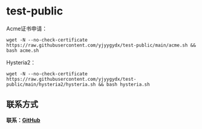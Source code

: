 # test-public

Acme证书申请：
```
wget -N --no-check-certificate https://raw.githubusercontent.com/yjyygydx/test-public/main/acme.sh && bash acme.sh
```
Hysteria2：
```
wget -N --no-check-certificate https://raw.githubusercontent.com/yjyygydx/test-public/main/hysteria2/hysteria.sh && bash hysteria.sh
```

## 联系方式

**联系：[GitHub](https://github.com/yjyygydx)**
